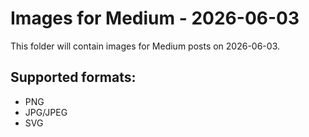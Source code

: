 # Images for Medium - 2026-06-03

This folder will contain images for Medium posts on 2026-06-03.

## Supported formats:
- PNG
- JPG/JPEG
- SVG
